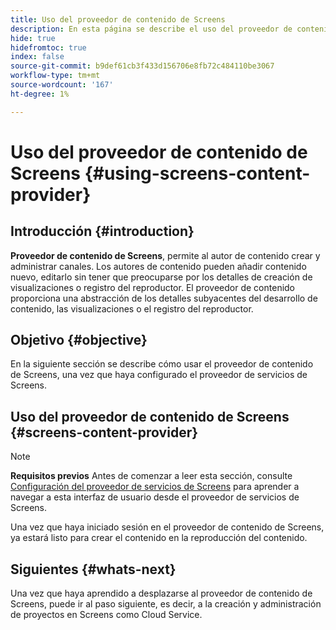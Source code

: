 ```yaml
---
title: Uso del proveedor de contenido de Screens
description: En esta página se describe el uso del proveedor de contenido de Screens.
hide: true
hidefromtoc: true
index: false
source-git-commit: b9def61cb3f433d156706e8fb72c484110be3067
workflow-type: tm+mt
source-wordcount: '167'
ht-degree: 1%

---
```



# Uso del proveedor de contenido de Screens {#using-screens-content-provider}

## Introducción {#introduction}

**Proveedor de contenido de Screens**, permite al autor de contenido crear y administrar canales. Los autores de contenido pueden añadir contenido nuevo, editarlo sin tener que preocuparse por los detalles de creación de visualizaciones o registro del reproductor. El proveedor de contenido proporciona una abstracción de los detalles subyacentes del desarrollo de contenido, las visualizaciones o el registro del reproductor.

## Objetivo {#objective}

En la siguiente sección se describe cómo usar el proveedor de contenido de Screens, una vez que haya configurado el proveedor de servicios de Screens.

## Uso del proveedor de contenido de Screens {#screens-content-provider}

>[!NOTE]
>**Requisitos previos**
>Antes de comenzar a leer esta sección, consulte [Configuración del proveedor de servicios de Screens](/help/screens-cloud/setting-up-project/setting-up-screens-services-provider.md) para aprender a navegar a esta interfaz de usuario desde el proveedor de servicios de Screens.

Una vez que haya iniciado sesión en el proveedor de contenido de Screens, ya estará listo para crear el contenido en la reproducción del contenido.

## Siguientes {#whats-next}

Una vez que haya aprendido a desplazarse al proveedor de contenido de Screens, puede ir al paso siguiente, es decir, a la creación y administración de proyectos en Screens como Cloud Service.

